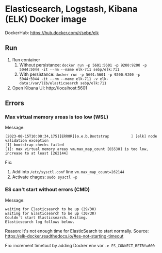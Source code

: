 # Elasticsearch, Logstash, Kibana (ELK) Docker image

DockerHub: https://hub.docker.com/r/sebp/elk

## Run
1. Run container
	1. Without persistance: `docker run -p 5601:5601 -p 9200:9200 -p 5044:5044 -it --rm --name elk-711 sebp/elk:711`
	2. With persistance: `docker run -p 5601:5601 -p 9200:9200 -p 5044:5044 -it --rm --name elk-711 -v elk-data:/var/lib/elasticsearch sebp/elk:711`
2. Open Kibana UI: http://localhost:5601

## Errors
### Max virtual memory areas is too low (WSL)
Message:
```
[2023-08-15T10:08:34,175][ERROR][o.e.b.Bootstrap          ] [elk] node validation exception
[1] bootstrap checks failed
[1]: max virtual memory areas vm.max_map_count [65530] is too low, increase to at least [262144]
```
Fix:
1. Add into `/etc/sysctl.conf` line `vm.max_map_count=262144`
2. Activate chages: `sudo sysctl -p`

### ES can't start without errors (CMD)
Message:
```
waiting for Elasticsearch to be up (29/30)
waiting for Elasticsearch to be up (30/30)
Couldn't start Elasticsearch. Exiting.
Elasticsearch log follows below.
```

Reason: 
It's not enough time for ElasticSearch to start normally. 
Source: https://elk-docker.readthedocs.io/#es-not-starting-timeout

Fix: increment timetout by adding Docker env var `-e ES_CONNECT_RETRY=600`
